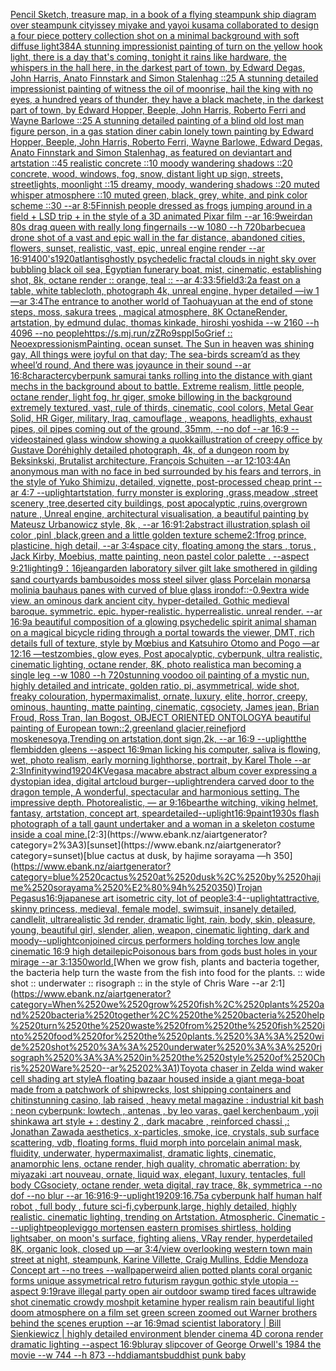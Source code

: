 [Pencil Sketch, treasure map, in a book of a flying steampunk ship diagram over steampunk city](https://www.ebank.nz/aiartgenerator?category=Pencil%2520Sketch%2C%2520treasure%2520map%2C%2520in%2520a%2520book%2520of%2520a%2520flying%2520steampunk%2520ship%2520diagram%2520over%2520steampunk%2520city)[issey miyake and yayoi kusama collaborated to design a four piece pottery collection shot on a minimal background with soft diffuse light](https://www.ebank.nz/aiartgenerator?category=issey%2520miyake%2520and%2520yayoi%2520kusama%2520collaborated%2520to%2520design%2520a%2520four%2520piece%2520pottery%2520collection%2520shot%2520on%2520a%2520minimal%2520background%2520with%2520soft%2520diffuse%2520light)[384](https://www.ebank.nz/aiartgenerator?category=384)[A stunning impressionist painting of turn on the yellow hook light, there is a day that's coming, tonight it rains like hardware, the whispers in the hall here, in the darkest part of town, by Edward Degas, John Harris, Anato Finnstark and Simon Stalenhag ::25 A stunning detailed impressionist painting of witness the oil of moonrise, hail the king with no eyes, a hundred years of thunder, they have a black machete, in the darkest part of town, by Edward Hopper, Beeple, John Harris, Roberto Ferri and Wayne Barlowe ::25 A stunning detailed painting of a blind old lost man figure person, in a gas station diner cabin lonely town painting by Edward Hopper, Beeple, John Harris, Roberto Ferri, Wayne Barlowe, Edward Degas, Anato Finnstark and Simon Stalenhag, as featured on deviantart and artstation ::45 realistic concrete ::10 moody wandering shadows ::20 concrete, wood, windows, fog, snow, distant light up sign, streets, streetlights, moonlight ::15 dreamy, moody, wandering shadows ::20 muted whisper atmosphere ::10 muted green, black, grey, white, and pink color scheme ::30 --ar 8:5](https://www.ebank.nz/aiartgenerator?category=A%2520stunning%2520impressionist%2520painting%2520of%2520turn%2520on%2520the%2520yellow%2520hook%2520light%2C%2520there%2520is%2520a%2520day%2520that%27s%2520coming%2C%2520tonight%2520it%2520rains%2520like%2520hardware%2C%2520the%2520whispers%2520in%2520the%2520hall%2520here%2C%2520in%2520the%2520darkest%2520part%2520of%2520town%2C%2520by%2520Edward%2520Degas%2C%2520John%2520Harris%2C%2520Anato%2520Finnstark%2520and%2520Simon%2520Stalenhag%2520%3A%3A25%2520A%2520stunning%2520detailed%2520impressionist%2520painting%2520of%2520witness%2520the%2520oil%2520of%2520moonrise%2C%2520hail%2520the%2520king%2520with%2520no%2520eyes%2C%2520a%2520hundred%2520years%2520of%2520thunder%2C%2520they%2520have%2520a%2520black%2520machete%2C%2520in%2520the%2520darkest%2520part%2520of%2520town%2C%2520by%2520Edward%2520Hopper%2C%2520Beeple%2C%2520John%2520Harris%2C%2520Roberto%2520Ferri%2520and%2520Wayne%2520Barlowe%2520%3A%3A25%2520A%2520stunning%2520detailed%2520painting%2520of%2520a%2520blind%2520old%2520lost%2520man%2520figure%2520person%2C%2520in%2520a%2520gas%2520station%2520diner%2520cabin%2520lonely%2520town%2520painting%2520by%2520Edward%2520Hopper%2C%2520Beeple%2C%2520John%2520Harris%2C%2520Roberto%2520Ferri%2C%2520Wayne%2520Barlowe%2C%2520Edward%2520Degas%2C%2520Anato%2520Finnstark%2520and%2520Simon%2520Stalenhag%2C%2520as%2520featured%2520on%2520deviantart%2520and%2520artstation%2520%3A%3A45%2520realistic%2520concrete%2520%3A%3A10%2520moody%2520wandering%2520shadows%2520%3A%3A20%2520concrete%2C%2520wood%2C%2520windows%2C%2520fog%2C%2520snow%2C%2520distant%2520light%2520up%2520sign%2C%2520streets%2C%2520streetlights%2C%2520moonlight%2520%3A%3A15%2520dreamy%2C%2520moody%2C%2520wandering%2520shadows%2520%3A%3A20%2520muted%2520whisper%2520atmosphere%2520%3A%3A10%2520muted%2520green%2C%2520black%2C%2520grey%2C%2520white%2C%2520and%2520pink%2520color%2520scheme%2520%3A%3A30%2520--ar%25208%3A5)[Finnish people dressed as frogs jumping around in a field + LSD trip + in the style of a 3D animated Pixar film --ar 16:9](https://www.ebank.nz/aiartgenerator?category=Finnish%2520people%2520dressed%2520as%2520frogs%2520jumping%2520around%2520in%2520a%2520field%2520%2B%2520LSD%2520trip%2520%2B%2520in%2520the%2520style%2520of%2520a%25203D%2520animated%2520Pixar%2520film%2520--ar%252016%3A9)[weird](https://www.ebank.nz/aiartgenerator?category=weird)[an 80s drag queen with really long fingernails --w 1080 --h 720](https://www.ebank.nz/aiartgenerator?category=an%252080s%2520drag%2520queen%2520with%2520really%2520long%2520fingernails%2520--w%25201080%2520--h%2520720)[barbecue](https://www.ebank.nz/aiartgenerator?category=barbecue)[a drone shot of a vast and epic wall in the far distance, abandoned cities, flowers, sunset, realistic, vast, epic, unreal engine render --ar 16:9](https://www.ebank.nz/aiartgenerator?category=a%2520drone%2520shot%2520of%2520a%2520vast%2520and%2520epic%2520wall%2520in%2520the%2520far%2520distance%2C%2520abandoned%2520cities%2C%2520flowers%2C%2520sunset%2C%2520realistic%2C%2520vast%2C%2520epic%2C%2520unreal%2520engine%2520render%2520--ar%252016%3A9)[1400's](https://www.ebank.nz/aiartgenerator?category=1400%27s)[1920](https://www.ebank.nz/aiartgenerator?category=1920)[atlantis](https://www.ebank.nz/aiartgenerator?category=atlantis)[ghostly psychedelic fractal clouds in night sky over bubbling black oil sea, Egyptian funerary boat, mist, cinematic, establishing shot, 8k, octane render :: orange, teal :: --ar 4:3](https://www.ebank.nz/aiartgenerator?category=ghostly%2520psychedelic%2520fractal%2520clouds%2520in%2520night%2520sky%2520over%2520bubbling%2520black%2520oil%2520sea%2C%2520Egyptian%2520funerary%2520boat%2C%2520mist%2C%2520cinematic%2C%2520establishing%2520shot%2C%25208k%2C%2520octane%2520render%2520%3A%3A%2520orange%2C%2520teal%2520%3A%3A%2520--ar%25204%3A3)[3:5](https://www.ebank.nz/aiartgenerator?category=3%3A5)[field](https://www.ebank.nz/aiartgenerator?category=field)[3:2](https://www.ebank.nz/aiartgenerator?category=3%3A2)[a feast on a table, white tablecloth, photograph 4k, unreal engine, hyper detailed —iw 1 —ar 3:4](https://www.ebank.nz/aiartgenerator?category=a%2520feast%2520on%2520a%2520table%2C%2520white%2520tablecloth%2C%2520photograph%25204k%2C%2520unreal%2520engine%2C%2520hyper%2520detailed%2520%E2%80%94iw%25201%2520%E2%80%94ar%25203%3A4)[The entrance to another world of Taohuayuan at the end of stone steps, moss, sakura trees , magical atmosphere, 8K OctaneRender, artstation, by edmund dulac, thomas kinkade, hiroshi yoshida --w 2160  --h 4096 --no people](https://www.ebank.nz/aiartgenerator?category=The%2520entrance%2520to%2520another%2520world%2520of%2520Taohuayuan%2520at%2520the%2520end%2520of%2520stone%2520steps%2C%2520moss%2C%2520sakura%2520trees%2520%2C%2520magical%2520atmosphere%2C%25208K%2520OctaneRender%2C%2520artstation%2C%2520by%2520edmund%2520dulac%2C%2520thomas%2520kinkade%2C%2520hiroshi%2520yoshida%2520--w%25202160%2520%2520--h%25204096%2520--no%2520people)[<https://s.mj.run/zZRo9sppI5o>](https://www.ebank.nz/aiartgenerator?category=%3Chttps%3A//s.mj.run/zZRo9sppI5o%3E)[Grief :: Neoexpressionism](https://www.ebank.nz/aiartgenerator?category=Grief%2520%3A%3A%2520Neoexpressionism)[Painting. ocean sunset. The Sun in heaven was shining gay, All things were joyful on that day; The sea-birds scream’d as they wheel’d round, And there was joyaunce in their sound --ar 16:8](https://www.ebank.nz/aiartgenerator?category=Painting.%2520ocean%2520sunset.%2520The%2520Sun%2520in%2520heaven%2520was%2520shining%2520gay%2C%2520All%2520things%2520were%2520joyful%2520on%2520that%2520day%3B%2520The%2520sea-birds%2520scream%E2%80%99d%2520as%2520they%2520wheel%E2%80%99d%2520round%2C%2520And%2520there%2520was%2520joyaunce%2520in%2520their%2520sound%2520--ar%252016%3A8)[character](https://www.ebank.nz/aiartgenerator?category=character)[cyberpunk samurai tanks rolling into the distance with giant mechs in the background about to battle. Extreme realism, little people,  octane render, light fog, hr giger, smoke billowing in the background extremely textured, vast, rule of thirds, cinematic, cool colors, Metal Gear Solid, HR Giger, military, Iraq, camouflage , weapons, headlights, exhaust pipes, oil pipes coming out of the ground, 35mm, --no dof --ar 16:9 --video](https://www.ebank.nz/aiartgenerator?category=cyberpunk%2520samurai%2520tanks%2520rolling%2520into%2520the%2520distance%2520with%2520giant%2520mechs%2520in%2520the%2520background%2520about%2520to%2520battle.%2520Extreme%2520realism%2C%2520little%2520people%2C%2520%2520octane%2520render%2C%2520light%2520fog%2C%2520hr%2520giger%2C%2520smoke%2520billowing%2520in%2520the%2520background%2520extremely%2520textured%2C%2520vast%2C%2520rule%2520of%2520thirds%2C%2520cinematic%2C%2520cool%2520colors%2C%2520Metal%2520Gear%2520Solid%2C%2520HR%2520Giger%2C%2520military%2C%2520Iraq%2C%2520camouflage%2520%2C%2520weapons%2C%2520headlights%2C%2520exhaust%2520pipes%2C%2520oil%2520pipes%2520coming%2520out%2520of%2520the%2520ground%2C%252035mm%2C%2520--no%2520dof%2520--ar%252016%3A9%2520--video)[stained glass window showing a quokka](https://www.ebank.nz/aiartgenerator?category=stained%2520glass%2520window%2520showing%2520a%2520quokka)[illustration of creepy office by Gustave Doré](https://www.ebank.nz/aiartgenerator?category=illustration%2520of%2520creepy%2520office%2520by%2520Gustave%2520Dor%C3%A9)[highly detailed photograph, 4k, of a dungeon room by Beksinkski, Brutalist architecture, François Schuiten --ar 12:10](https://www.ebank.nz/aiartgenerator?category=highly%2520detailed%2520photograph%2C%25204k%2C%2520of%2520a%2520dungeon%2520room%2520by%2520Beksinkski%2C%2520Brutalist%2520architecture%2C%2520Fran%C3%A7ois%2520Schuiten%2520--ar%252012%3A10)[3:4](https://www.ebank.nz/aiartgenerator?category=3%3A4)[An anonymous man with no face in bed surrounded by his fears and terrors, in the style of Yuko Shimizu, detailed, vignette, post-processed cheap print  --ar 4:7 --uplight](https://www.ebank.nz/aiartgenerator?category=An%2520anonymous%2520man%2520with%2520no%2520face%2520in%2520bed%2520surrounded%2520by%2520his%2520fears%2520and%2520terrors%2C%2520in%2520the%2520style%2520of%2520Yuko%2520Shimizu%2C%2520detailed%2C%2520vignette%2C%2520post-processed%2520cheap%2520print%2520%2520--ar%25204%3A7%2520--uplight)[artstation, furry monster is exploring ,grass,meadow ,street scenery ,tree,deserted city buildings, post apocalyptic ,ruins,overgrown nature , Unreal engine, architectural visualisation, a beautiful painting by Mateusz Urbanowicz style, 8k , --ar 16:9](https://www.ebank.nz/aiartgenerator?category=artstation%2C%2520furry%2520monster%2520is%2520exploring%2520%2Cgrass%2Cmeadow%2520%2Cstreet%2520scenery%2520%2Ctree%2Cdeserted%2520city%2520buildings%2C%2520post%2520apocalyptic%2520%2Cruins%2Covergrown%2520nature%2520%2C%2520Unreal%2520engine%2C%2520architectural%2520visualisation%2C%2520a%2520beautiful%2520painting%2520by%2520Mateusz%2520Urbanowicz%2520style%2C%25208k%2520%2C%2520--ar%252016%3A9)[1:2](https://www.ebank.nz/aiartgenerator?category=1%3A2)[abstract  illustration,splash oil color ,pinl ,black,green and a little golden texture scheme](https://www.ebank.nz/aiartgenerator?category=abstract%2520%2520illustration%2Csplash%2520oil%2520color%2520%2Cpinl%2520%2Cblack%2Cgreen%2520and%2520a%2520little%2520golden%2520texture%2520scheme)[2:1](https://www.ebank.nz/aiartgenerator?category=2%3A1)[frog prince, plasticine, high detail, --ar 3:4](https://www.ebank.nz/aiartgenerator?category=frog%2520prince%2C%2520plasticine%2C%2520high%2520detail%2C%2520--ar%25203%3A4)[space city, floating among the stars , torus  , Jack Kirby, Moebius, matte painting, neon pastel color palette .  --aspect 9:21](https://www.ebank.nz/aiartgenerator?category=space%2520city%2C%2520floating%2520among%2520the%2520stars%2520%2C%2520torus%2520%2520%2C%2520Jack%2520Kirby%2C%2520Moebius%2C%2520matte%2520painting%2C%2520neon%2520pastel%2520color%2520palette%2520.%2520%2520--aspect%25209%3A21)[lighting](https://www.ebank.nz/aiartgenerator?category=lighting)[9：16](https://www.ebank.nz/aiartgenerator?category=9%EF%BC%9A16)[jean](https://www.ebank.nz/aiartgenerator?category=jean)[garden laboratory silver gilt lake  smothered in gilding sand courtyards bambusoides moss steel silver glass  Porcelain monarsa molinia bauhaus panes with curved of blue glass iron](https://www.ebank.nz/aiartgenerator?category=garden%2520laboratory%2520silver%2520gilt%2520lake%2520%2520smothered%2520in%2520gilding%2520sand%2520courtyards%2520bambusoides%2520moss%2520steel%2520silver%2520glass%2520%2520Porcelain%2520monarsa%2520molinia%2520bauhaus%2520panes%2520with%2520curved%2520of%2520blue%2520glass%2520iron)[dof::-0.9](https://www.ebank.nz/aiartgenerator?category=dof%3A%3A-0.9)[extra wide view. an ominous dark ancient city. hyper-detailed. Gothic medieval baroque. symmetric. epic. hyper-realistic. hyperrealistic. unreal render. --ar 16:9](https://www.ebank.nz/aiartgenerator?category=extra%2520wide%2520view.%2520an%2520ominous%2520dark%2520ancient%2520city.%2520hyper-detailed.%2520Gothic%2520medieval%2520baroque.%2520symmetric.%2520epic.%2520hyper-realistic.%2520hyperrealistic.%2520unreal%2520render.%2520--ar%252016%3A9)[a beautiful composition of a glowing psychedelic spirit animal shaman on a magical bicycle riding through a portal towards the viewer, DMT,  rich details full of texture, style by Mœbius and Katsuhiro Otomo and Pogo —ar 12:16 —test](https://www.ebank.nz/aiartgenerator?category=a%2520beautiful%2520composition%2520of%2520a%2520glowing%2520psychedelic%2520spirit%2520animal%2520shaman%2520on%2520a%2520magical%2520bicycle%2520riding%2520through%2520a%2520portal%2520towards%2520the%2520viewer%2C%2520DMT%2C%2520%2520rich%2520details%2520full%2520of%2520texture%2C%2520style%2520by%2520M%C5%93bius%2520and%2520Katsuhiro%2520Otomo%2520and%2520Pogo%2520%E2%80%94ar%252012%3A16%2520%E2%80%94test)[zombies, glow eyes, Post apocalyptic, cyberpunk, ultra realistic, cinematic lighting, octane render, 8K, photo realistic](https://www.ebank.nz/aiartgenerator?category=zombies%2C%2520glow%2520eyes%2C%2520Post%2520apocalyptic%2C%2520cyberpunk%2C%2520ultra%2520realistic%2C%2520cinematic%2520lighting%2C%2520octane%2520render%2C%25208K%2C%2520photo%2520realistic)[a man becoming a single leg --w 1080 --h 720](https://www.ebank.nz/aiartgenerator?category=a%2520man%2520becoming%2520a%2520single%2520leg%2520--w%25201080%2520--h%2520720)[stunning voodoo oil painting of a mystic nun, highly detailed and intricate, golden ratio, pi, asymmetrical, wide shot, freaky colouration, hypermaximalist, ornate, luxury, elite, horror, creepy, ominous, haunting, matte painting, cinematic, cgsociety, James jean, Brian Froud, Ross Tran, Ian Bogost, OBJECT ORIENTED ONTOLOGY](https://www.ebank.nz/aiartgenerator?category=stunning%2520voodoo%2520oil%2520painting%2520of%2520a%2520mystic%2520nun%2C%2520highly%2520detailed%2520and%2520intricate%2C%2520golden%2520ratio%2C%2520pi%2C%2520asymmetrical%2C%2520wide%2520shot%2C%2520freaky%2520colouration%2C%2520hypermaximalist%2C%2520ornate%2C%2520luxury%2C%2520elite%2C%2520horror%2C%2520creepy%2C%2520ominous%2C%2520haunting%2C%2520matte%2520painting%2C%2520cinematic%2C%2520cgsociety%2C%2520James%2520jean%2C%2520Brian%2520Froud%2C%2520Ross%2520Tran%2C%2520Ian%2520Bogost%2C%2520OBJECT%2520ORIENTED%2520ONTOLOGY)[A beautiful painting of European town::2,greenland glacier,reinefjord moskenesoya,Trending on artstation,dont sign,2k, --ar 16:9 --uplight](https://www.ebank.nz/aiartgenerator?category=A%2520beautiful%2520painting%2520of%2520European%2520town%3A%3A2%2Cgreenland%2520glacier%2Creinefjord%2520moskenesoya%2CTrending%2520on%2520artstation%2Cdont%2520sign%2C2k%2C%2520--ar%252016%3A9%2520--uplight)[the flembidden gleens --aspect 16:9](https://www.ebank.nz/aiartgenerator?category=the%2520flembidden%2520gleens%2520--aspect%252016%3A9)[man licking his computer, saliva is flowing, wet, photo realism, early morning light](https://www.ebank.nz/aiartgenerator?category=man%2520licking%2520his%2520computer%2C%2520saliva%2520is%2520flowing%2C%2520wet%2C%2520photo%2520realism%2C%2520early%2520morning%2520light)[horse, portrait, by Karel Thole --ar 2:3](https://www.ebank.nz/aiartgenerator?category=horse%2C%2520portrait%2C%2520by%2520Karel%2520Thole%2520--ar%25202%3A3)[Infinity](https://www.ebank.nz/aiartgenerator?category=Infinity)[wind](https://www.ebank.nz/aiartgenerator?category=wind)[1920](https://www.ebank.nz/aiartgenerator?category=1920)[4K](https://www.ebank.nz/aiartgenerator?category=4K)[Vegas](https://www.ebank.nz/aiartgenerator?category=Vegas)[a macabre abstract album cover expressing a dystopian idea, digital art](https://www.ebank.nz/aiartgenerator?category=a%2520macabre%2520abstract%2520album%2520cover%2520expressing%2520a%2520dystopian%2520idea%2C%2520digital%2520art)[cloud burger](https://www.ebank.nz/aiartgenerator?category=cloud%2520burger)[--uplight](https://www.ebank.nz/aiartgenerator?category=--uplight)[render](https://www.ebank.nz/aiartgenerator?category=render)[a carved door to the dragon temple, A wonderful,  spectacular and harmonious setting. The impressive depth. Photorealistic, — ar 9:16](https://www.ebank.nz/aiartgenerator?category=a%2520carved%2520door%2520to%2520the%2520dragon%2520temple%2C%2520A%2520wonderful%2C%2520%2520spectacular%2520and%2520harmonious%2520setting.%2520The%2520impressive%2520depth.%2520Photorealistic%2C%2520%E2%80%94%2520ar%25209%3A16)[bear](https://www.ebank.nz/aiartgenerator?category=bear)[the witching, viking helmet, fantasy, artstation, concept art, spear](https://www.ebank.nz/aiartgenerator?category=the%2520witching%2C%2520viking%2520helmet%2C%2520fantasy%2C%2520artstation%2C%2520concept%2520art%2C%2520spear)[detailed](https://www.ebank.nz/aiartgenerator?category=detailed)[--uplight](https://www.ebank.nz/aiartgenerator?category=--uplight)[16:9](https://www.ebank.nz/aiartgenerator?category=16%3A9)[paint](https://www.ebank.nz/aiartgenerator?category=paint)[1930s flash photograph of a tall gaunt undertaker and a woman in a skeleton costume inside a coal mine.](https://www.ebank.nz/aiartgenerator?category=1930s%2520flash%2520photograph%2520of%2520a%2520tall%2520gaunt%2520undertaker%2520and%2520a%2520woman%2520in%2520a%2520skeleton%2520costume%2520inside%2520a%2520coal%2520mine.)[2:3](https://www.ebank.nz/aiartgenerator?category=2%3A3)[sunset](https://www.ebank.nz/aiartgenerator?category=sunset)[blue cactus at dusk, by hajime sorayama —h 350](https://www.ebank.nz/aiartgenerator?category=blue%2520cactus%2520at%2520dusk%2C%2520by%2520hajime%2520sorayama%2520%E2%80%94h%2520350)[Trojan Pegasus](https://www.ebank.nz/aiartgenerator?category=Trojan%2520Pegasus)[16:9](https://www.ebank.nz/aiartgenerator?category=16%3A9)[japanese art isometric city, lot of people](https://www.ebank.nz/aiartgenerator?category=japanese%2520art%2520isometric%2520city%2C%2520lot%2520of%2520people)[3:4](https://www.ebank.nz/aiartgenerator?category=3%3A4)[--uplight](https://www.ebank.nz/aiartgenerator?category=--uplight)[attractive, skinny princess, medieval, female model, swimsuit, insanely detailed, candlelit, ultrarealistic 3d render, dramatic light, rain, body, skin, pleasure, young, beautiful girl, slender, alien, weapon, cinematic lighting, dark and moody](https://www.ebank.nz/aiartgenerator?category=attractive%2C%2520skinny%2520princess%2C%2520medieval%2C%2520female%2520model%2C%2520swimsuit%2C%2520insanely%2520detailed%2C%2520candlelit%2C%2520ultrarealistic%25203d%2520render%2C%2520dramatic%2520light%2C%2520rain%2C%2520body%2C%2520skin%2C%2520pleasure%2C%2520young%2C%2520beautiful%2520girl%2C%2520slender%2C%2520alien%2C%2520weapon%2C%2520cinematic%2520lighting%2C%2520dark%2520and%2520moody)[--uplight](https://www.ebank.nz/aiartgenerator?category=--uplight)[conjoined circus performers holding torches low angle cinematic 16:9 high detail](https://www.ebank.nz/aiartgenerator?category=conjoined%2520circus%2520performers%2520holding%2520torches%2520low%2520angle%2520cinematic%252016%3A9%2520high%2520detail)[epic](https://www.ebank.nz/aiartgenerator?category=epic)[Poisonous bars from gods bust holes in your mirage --ar 3:1](https://www.ebank.nz/aiartgenerator?category=Poisonous%2520bars%2520from%2520gods%2520bust%2520holes%2520in%2520your%2520mirage%2520--ar%25203%3A1)[350](https://www.ebank.nz/aiartgenerator?category=350)[world.](https://www.ebank.nz/aiartgenerator?category=world.)[When we grow fish, plants and bacteria together, the bacteria help turn the waste from the fish into food for the plants. :: wide shot :: underwater :: risograph :: in the style of Chris Ware --ar 2:1](https://www.ebank.nz/aiartgenerator?category=When%2520we%2520grow%2520fish%2C%2520plants%2520and%2520bacteria%2520together%2C%2520the%2520bacteria%2520help%2520turn%2520the%2520waste%2520from%2520the%2520fish%2520into%2520food%2520for%2520the%2520plants.%2520%3A%3A%2520wide%2520shot%2520%3A%3A%2520underwater%2520%3A%3A%2520risograph%2520%3A%3A%2520in%2520the%2520style%2520of%2520Chris%2520Ware%2520--ar%25202%3A1)[Toyota chaser in Zelda wind waker cell shading art style](https://www.ebank.nz/aiartgenerator?category=Toyota%2520chaser%2520in%2520Zelda%2520wind%2520waker%2520cell%2520shading%2520art%2520style)[A floating bazaar housed inside a giant mega-boat made from a patchwork of shipwrecks, lost shipping containers and chitin](https://www.ebank.nz/aiartgenerator?category=A%2520floating%2520bazaar%2520housed%2520inside%2520a%2520giant%2520mega-boat%2520made%2520from%2520a%2520patchwork%2520of%2520shipwrecks%2C%2520lost%2520shipping%2520containers%2520and%2520chitin)[stunning casino, lab raised , heavy metal magazine : industrial kit bash : neon cyberpunk: lowtech , antenas , by leo varas, gael kerchenbaum ,yoji shinkawa art style + : destiny 2 , dark macabre , reinforced chassi ,: Jonathan Zawada aesthetics, x-particles, smoke, ice, crystals, sub surface scattering, vdb, floating forms, fluid morph into porcelain animal mask, fluidity, underwater, hypermaximalist, dramatic lights, cinematic, anamorphic lens, octane render, high quality, chromatic aberration:  by miyazaki :art nouveau, ornate, liquid wax, elegant, luxury, tentacles, full body CGsociety, octane render, weta digital, ray trace, 8k, symmetrica --no dof --no blur --ar 16:9](https://www.ebank.nz/aiartgenerator?category=stunning%2520casino%2C%2520lab%2520raised%2520%2C%2520heavy%2520metal%2520magazine%2520%3A%2520industrial%2520kit%2520bash%2520%3A%2520neon%2520cyberpunk%3A%2520lowtech%2520%2C%2520antenas%2520%2C%2520by%2520leo%2520varas%2C%2520gael%2520kerchenbaum%2520%2Cyoji%2520shinkawa%2520art%2520style%2520%2B%2520%3A%2520destiny%25202%2520%2C%2520dark%2520macabre%2520%2C%2520reinforced%2520chassi%2520%2C%3A%2520Jonathan%2520Zawada%2520aesthetics%2C%2520x-particles%2C%2520smoke%2C%2520ice%2C%2520crystals%2C%2520sub%2520surface%2520scattering%2C%2520vdb%2C%2520floating%2520forms%2C%2520fluid%2520morph%2520into%2520porcelain%2520animal%2520mask%2C%2520fluidity%2C%2520underwater%2C%2520hypermaximalist%2C%2520dramatic%2520lights%2C%2520cinematic%2C%2520anamorphic%2520lens%2C%2520octane%2520render%2C%2520high%2520quality%2C%2520chromatic%2520aberration%3A%2520%2520by%2520miyazaki%2520%3Aart%2520nouveau%2C%2520ornate%2C%2520liquid%2520wax%2C%2520elegant%2C%2520luxury%2C%2520tentacles%2C%2520full%2520body%2520CGsociety%2C%2520octane%2520render%2C%2520weta%2520digital%2C%2520ray%2520trace%2C%25208k%2C%2520symmetrica%2520--no%2520dof%2520--no%2520blur%2520--ar%252016%3A9)[16:9](https://www.ebank.nz/aiartgenerator?category=16%3A9)[--uplight](https://www.ebank.nz/aiartgenerator?category=--uplight)[1920](https://www.ebank.nz/aiartgenerator?category=1920)[9:16](https://www.ebank.nz/aiartgenerator?category=9%3A16)[.75](https://www.ebank.nz/aiartgenerator?category=.75)[a cyberpunk half human half robot , full body , future sci-fi,cyberpunk,large, highly detailed, highly realistic. cinematic lighting, trending on Artstation. Atmospheric. Cinematic -](https://www.ebank.nz/aiartgenerator?category=a%2520cyberpunk%2520half%2520human%2520half%2520robot%2520%2C%2520full%2520body%2520%2C%2520future%2520sci-fi%2Ccyberpunk%2Clarge%2C%2520highly%2520detailed%2C%2520highly%2520realistic.%2520cinematic%2520lighting%2C%2520trending%2520on%2520Artstation.%2520Atmospheric.%2520Cinematic%2520-)[--uplight](https://www.ebank.nz/aiartgenerator?category=--uplight)[people](https://www.ebank.nz/aiartgenerator?category=people)[viggo mortensen eastern promises shirtless, holding lightsaber, on moon's surface, fighting aliens, VRay render, hyperdetailed 8K, organic look, closed up —ar 3:4](https://www.ebank.nz/aiartgenerator?category=viggo%2520mortensen%2520eastern%2520promises%2520shirtless%2C%2520holding%2520lightsaber%2C%2520on%2520moon%27s%2520surface%2C%2520fighting%2520aliens%2C%2520VRay%2520render%2C%2520hyperdetailed%25208K%2C%2520organic%2520look%2C%2520closed%2520up%2520%E2%80%94ar%25203%3A4)[/view overlooking western town main street at night, steampunk, Karine Villette, Craig Mullins, Eddie Mendoza Concept art --no trees --wallpaper](https://www.ebank.nz/aiartgenerator?category=/view%2520overlooking%2520western%2520town%2520main%2520street%2520at%2520night%2C%2520steampunk%2C%2520Karine%2520Villette%2C%2520Craig%2520Mullins%2C%2520Eddie%2520Mendoza%2520Concept%2520art%2520--no%2520trees%2520--wallpaper)[weird alien potted plants coral organic forms unique assymetrical  retro futurism raygun gothic style utopia --aspect 9:19](https://www.ebank.nz/aiartgenerator?category=weird%2520alien%2520potted%2520plants%2520coral%2520organic%2520forms%2520unique%2520assymetrical%2520%2520retro%2520futurism%2520raygun%2520gothic%2520style%2520utopia%2520--aspect%25209%3A19)[rave illegal party open air outdoor swamp tired faces ultrawide shot cinematic crowdy moshpit ketamine hyper realism rain beautiful light doom atmosphere on a film set green screen zoomed out Warner brothers behind the scenes eruption --ar 16:9](https://www.ebank.nz/aiartgenerator?category=rave%2520illegal%2520party%2520open%2520air%2520outdoor%2520swamp%2520tired%2520faces%2520ultrawide%2520shot%2520cinematic%2520crowdy%2520moshpit%2520ketamine%2520hyper%2520realism%2520rain%2520beautiful%2520light%2520doom%2520atmosphere%2520on%2520a%2520film%2520set%2520green%2520screen%2520zoomed%2520out%2520Warner%2520brothers%2520behind%2520the%2520scenes%2520eruption%2520--ar%252016%3A9)[mad scientist laboratory | Bill Sienkiewicz | highly detailed environment blender cinema 4D corona render dramatic lighting --aspect 16:9](https://www.ebank.nz/aiartgenerator?category=mad%2520scientist%2520laboratory%2520%7C%2520Bill%2520Sienkiewicz%2520%7C%2520highly%2520detailed%2520environment%2520blender%2520cinema%25204D%2520corona%2520render%2520dramatic%2520lighting%2520--aspect%252016%3A9)[bluray slipcover of George Orwell's 1984 the movie --w 744 --h 873 --hd](https://www.ebank.nz/aiartgenerator?category=bluray%2520slipcover%2520of%2520George%2520Orwell%27s%25201984%2520the%2520movie%2520--w%2520744%2520--h%2520873%2520--hd)[diamants](https://www.ebank.nz/aiartgenerator?category=diamants)[buddhist punk baby](https://www.ebank.nz/aiartgenerator?category=buddhist%2520punk%2520baby)